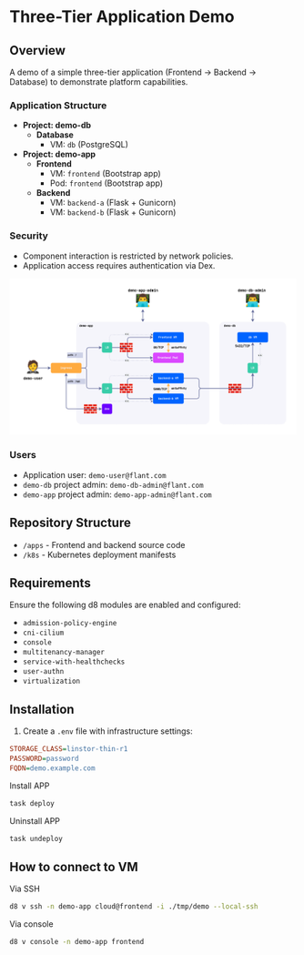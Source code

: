 # Three-Tier Application Demo

## Overview

A demo of a simple three-tier application (Frontend -> Backend -> Database) to demonstrate platform capabilities.

### Application Structure

- **Project: demo-db**
  - **Database**
    - VM: `db` (PostgreSQL)
- **Project: demo-app**
  - **Frontend**
    - VM: `frontend` (Bootstrap app)
    - Pod: `frontend` (Bootstrap app)
  - **Backend**
    - VM: `backend-a` (Flask + Gunicorn)
    - VM: `backend-b` (Flask + Gunicorn)

### Security
- Component interaction is restricted by network policies.
- Application access requires authentication via Dex.

![](./demo-app.png)

### Users
- Application user: `demo-user@flant.com`
- `demo-db` project admin: `demo-db-admin@flant.com`
- `demo-app` project admin: `demo-app-admin@flant.com`

## Repository Structure
- `/apps` - Frontend and backend source code
- `/k8s` - Kubernetes deployment manifests

## Requirements

Ensure the following d8 modules are enabled and configured:
- `admission-policy-engine`
- `cni-cilium`
- `console`
- `multitenancy-manager`
- `service-with-healthchecks`
- `user-authn`
- `virtualization`

## Installation

1. Create a `.env` file with infrastructure settings:

```ini
STORAGE_CLASS=linstor-thin-r1
PASSWORD=password
FQDN=demo.example.com
```

Install APP

```bash
task deploy
```

Uninstall APP

```bash
task undeploy
```

## How to connect to VM

Via SSH

```bash
d8 v ssh -n demo-app cloud@frontend -i ./tmp/demo --local-ssh
```

Via console

```bash
d8 v console -n demo-app frontend
```
